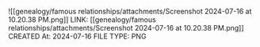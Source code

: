 ![[genealogy/famous relationships/attachments/Screenshot 2024-07-16 at 10.20.38 PM.png]]
LINK: [[genealogy/famous relationships/attachments/Screenshot 2024-07-16 at 10.20.38 PM.png]]
CREATED At: 2024-07-16
FILE TYPE: PNG
